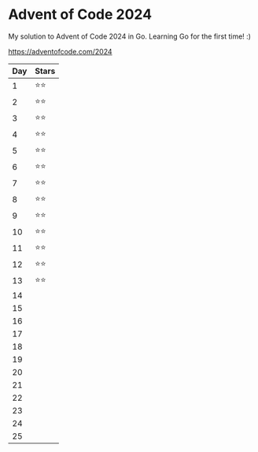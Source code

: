 # Advent of Code 2024

My solution to Advent of Code 2024 in Go. Learning Go for the first time! :)

https://adventofcode.com/2024

| Day | Stars |
|------|-------|
| 1    | ⭐⭐  |
| 2    | ⭐⭐  |
| 3    | ⭐⭐  |
| 4    | ⭐⭐  |
| 5    | ⭐⭐  |
| 6    | ⭐⭐  |
| 7    | ⭐⭐  |
| 8    | ⭐⭐  |
| 9    | ⭐⭐  |
| 10   | ⭐⭐  |
| 11   | ⭐⭐  |
| 12   | ⭐⭐  |
| 13   | ⭐⭐  |
| 14   |       |
| 15   |       |
| 16   |       |
| 17   |       |
| 18   |       |
| 19   |       |
| 20   |       |
| 21   |       |
| 22   |       |
| 23   |       |
| 24   |       |
| 25   |       |